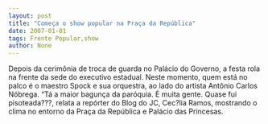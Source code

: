 ```yaml
---
layout: post
title: "Começa o show popular na Praça da República"
date: 2007-01-01
tags: Frente Popular,show
author: None
---
```

Depois da cerimônia de troca de guarda no Palácio do Governo, a festa rola na frente da sede do executivo estadual.
Neste momento, quem está no palco é o maestro Spock e sua orquestra, ao lado do artista Antônio Carlos Nóbrega.
“Tá a maior bagunça da paróquia. É muita gente. Quase fui pisoteada???, relata a repórter do Blog do JC, Cec?lia Ramos, mostrando o clima no entorno da Praça da República e Palácio das Princesas. 